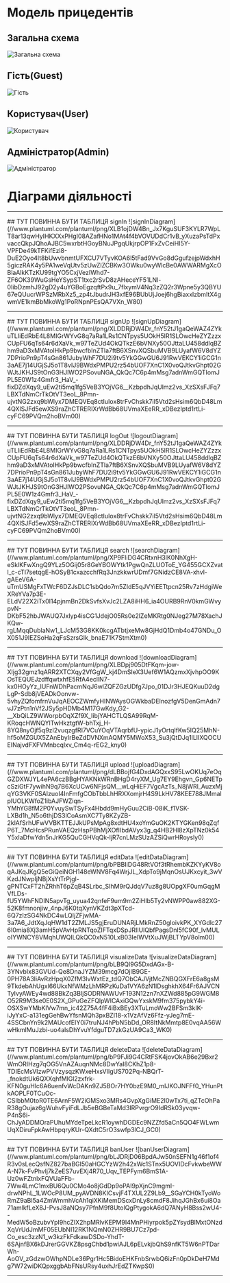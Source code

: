 # Модель прицедентів

## Загальна схема

![Загальна схема](//www.plantuml.com/plantuml/png/bPLDRjD0583tFiKetOH5Ru2Y9hLKHOf4f6XstGp9oB58nfN75XiMRQ822wGYG4LY0qSmfe4eDEKARsx46xyaSkmwXYwiyQlc-zxFZEESw4Y4KJoTE0x3Fp6CWf0ruAEvDLTcPjurpsAfeoSD9ZJBbkp85U6Bir1AjRVZ2poOIrXck-QGGcBUDBcM8MsrgwgTx-4Exiqjh3VEIzmxixHcUpJr5G6oPPwG8M8jXq9BrdZwlENPx0PIXCCnlh5pnU0hKjvYDYk6YWJMcDurWnyOHGyiu9xA6h2Zdk-DeyuabXLOtrFyOelz1WlpQPVgQqpxXa7Ap1No2OpbRD3ydzXTjML_CDVOYZjcvlky-ORNpVDAG5o7lS0BucZ7GmOHOLMU42GC__ThJmLBcbZlMNNgPAflzkFIRUFveCxW1Y_L912ZhUCpWbCBDpDy_aJI6jStUIDLiq1fcZqJKhbrAdxnVwAQqdZ_uA24FSwLaqggRiI1URLx-QFnkF1qB9GdxLtiot3gQ-q7IkzA9YKgu8yrGLfrPCxLeHGVDYred_9-RKOTeMmw-RP_Xz_8M94FcSkAD4ZIuRKELqva95qHYLohxI1HL9vhTODTjpHI-Y8U7xVmPfO2l1JfqYvRiOtOErO830hll5y8k8IWpw6DsBaNGzZvKgp3Yn6tm7hLoZmv8OOeVySvaMfaVoN-0W00)

## Гість(Guest)

![Гість](//www.plantuml.com/plantuml/png/ZT3FIiD04CVnUvvYICzz0ob5X1BmLdBpigP3Meohx6xkrb3n80WgUzL7ADg2YFeCytiZDty2yI2uj_tEy3dCr3fbN7bUH165fp9tOIYMHtYiSOsxc9IbMSdMqUX8cREPOTRjRcavKvOfFZYTvFN6d9N9bk579vhaMRvnYqe-I7QobIzvnuRaBTG0oru-MtfEe-DLldI7HSb_iAjSfvSz-o9xFDK4hcIB6tZSaxmIri7lOFYEJlzb9xgt7x21bnsX-krLdPSClGPiBpCknfCm7XRJb7IO5arAecZAUb5V_0S0)

## Користувач(User)

![Користувач](//www.plantuml.com/plantuml/png/bPJBQjj058RtVeh1NISF44h8HQ8RGmD2NdKpbGP7U38Jva9ALqtlkq8MANJHzX5KDsb2Bds6Cs_KSpG8XaHOr0ipEkUV__lFiT6ETTmuVoGd4uOVkspKCJVyYErMJfizNYqNHdjLxskf3SkuMJupGgX1iJQrCEk5fHNxt8g7lhDcSUZsf1V3ykYyNhfhZ3vvAEaqdCAnANo3l-4DN8VJy3QyWnMquTEKSKiG4vNUYWfnRFhqvJQUpKmlj7Vum5ue1cTuzqCuXmi6Du-je6NOksBXDDRX4kxWEW9cpzcJ9FS0gH3SL8SzwGVQVqRZ6mONqC8zWOUX28c8OeoGwHCbDQzxnbSqNf4vHctX3phTu_bBIepJN29qrNst4PMDeShZ_m2DZrOUZ07pkd4PTxn7_iJBvFuxcZq2HjzyT91vOpsNpMkHcf_Hpup6BTpI2RD-3ES3zlDH-q98KRdybHFADbhrWE_m2vVHfmxlkztSGKkxIIYefQTRGbyDxpW6AV8qI9UaH3hRy1lRzDzCAZLLYgHWg50U91L9bIpQq0etwyrEiYLeZjh6nXmRVgZHNoZohKPLqjV2JYOxsATNq3y0)

## Адміністратор(Admin)

![Адміністратор](//www.plantuml.com/plantuml/png/ZPFFhj9058VtFCM4kz75vG688L2Q61CM9D2Tcv5EeB6TciuqSScV6DrfNE3ATwW4f2BWAvnv8y_fb52J8fS5eMTcplVz3jEkqZpHQHGs6Wm_VABZX3NX2spXQDPmCckpC4ipXymiuMpcptf-5CZdJSOLAtwo1vSdRrycGaZR8bLYmfLWpHTlEfns3E9fd6fyOgybWw-Gcm_OUSiWkmM1Z65vpym2Sbg17HmXjyp1A_Om2AOpxOIfg0VsPrnEXQT4CXH952WLn59T-Dyi4X7mXqYmON0Wg4MP5MnGuoDakFj_YcSuMg6-Dxnhv719EbU737x0R-nni3picT_Gi137kyjmHIYqSBdcbL6ZVeQW7PmmmcTMF9xe7xWzODTzQXplNHXp_zzGTZGqNlkrfmaJ524P_AmnmSErqSsgy76y-z57GgFIE8Yk8_vEkR7Dfql3abje_CAqE-HL9A_g9RStSiPLC97B6_yOFdQAYrYj9LIZkr0j-bHql6effPBhsduKhfMsxCcsUA-5z9NTxU2AZolaqGxa94nzeSf3jKkDBXwc5_al)

# Діаграми діяльності
<hr />
## ТУТ ПОВИННА БУТИ ТАБЛИЦЯ signIn
![signInDiagram](//www.plantuml.com/plantuml/png/XLB1ojDW4Bn_Jx7KguSUF3KYLR7WpLT8ar13qwHyIHKXXxPHgI08AZafHNo1MAt4f4bVOVUDdCr1vB_yXuzaPsTdPxvaccQkpJQhoAJBC5wxrbtHGoyBNuJPgqUkjrpOP1FxZvCeiHI5Y-VPFDe49kTFKifEzl8-DuE2Oyo4lt8bUwvbnmtUFXCU7VTyvKOA6l5tFad9VvGo8dGgufzejpWdxhH5giczRAK4y5PA1weVqUtv5zUwZlZCBKw3OWku0wyWlcBe0AWWARMgXcOBlaAlkKTzKU99tgYO5CxjVezIWhd7-ZF6OK39WuGsHeYSypST1txc2rSvD8zAHeceYF51LNl-0IibDzmhJ92gD2y4uYGBoEgzqftPx9u_7flxymV4Nq3zZQ2r3Wpne5y3QBYU67eQUucrWPSzMRbXz5_zp4tJbudrJH3xfE96BUbUjJoej6hgBiaxxlzbmItX4gwmVE1kmBbMkoWg1PoRNpnPEsQA7VXn_W80)
<hr />
## ТУТ ПОВИННА БУТИ ТАБЛИЦЯ signUp
![signUpDiagram](//www.plantuml.com/plantuml/png/XLDDRjDW4Dr_fnY52tJ1gaQeWAZ4ZYkuTLIiEdRbE4L8MIGrWYvG8q7aRa1LRs1CNTpys5UOkH5lR1SLOwcHeZYZzzxCUpFU6qTs64r6dXaVk_w97TeZUd4OkQTkzE6bVNXy50OJttaLU458ddlqBZhm9aD3xMVAtoIHkPp9bwcfbInZTla7ftB6XSnvXQSbuMVB9LUyafW6V8dYZ7DPrioPn9pT4sGn861JubyWhF7DU2i9tv5YkGGwGU6J91RwVEKCY1iGCG1n3aAE7j14UGjSJ5o1T8vIJ9BWdxPMPU2rz54bUOF7XnC1X0voQJtkvGhpt02GWJtJKHJS9tOnG3HJlWO2PSovuNGA_QkQc7C6p4mMsg7adnWmGQTIomJPL5E0W1z4Gmfr3_HaV_-fixDZdXqy9_uEw2ti5mq1fg5VeB3YOjVG6__KzbpdhJqUlmz2vs_XzSXsFJFq7LBXTdNmCrTkOtVT3eoL_8Pmn-ujvtNG2zxq9bWlyx7DMEQVEq8ctIuIox8trFvChskk7il5Vtd2sHsim6QbD48Lm4QXlSJFd5ewXS9raZhCTRERIXrWdBb68UVmaXEeRR_xDBezIptd1rtLi-cyFC69PVQm2hoBVm00)
<hr />
## ТУТ ПОВИННА БУТИ ТАБЛИЦЯ logOut
![logoutDiagram](//www.plantuml.com/plantuml/png/XLDDRjDW4Dr_fnY52tJ1gaQeWAZ4ZYkuTLIiEdRbE4L8MIGrWYvG8q7aRa1LRs1CNTpys5UOkH5lR1SLOwcHeZYZzzxCUpFU6qTs64r6dXaVk_w97TeZUd4OkQTkzE6bVNXy50OJttaLU458ddlqBZhm9aD3xMVAtoIHkPp9bwcfbInZTla7ftB6XSnvXQSbuMVB9LUyafW6V8dYZ7DPrioPn9pT4sGn861JubyWhF7DU2i9tv5YkGGwGU6J91RwVEKCY1iGCG1n3aAE7j14UGjSJ5o1T8vIJ9BWdxPMPU2rz54bUOF7XnC1X0voQJtkvGhpt02GWJtJKHJS9tOnG3HJlWO2PSovuNGA_QkQc7C6p4mMsg7adnWmGQTIomJPL5E0W1z4Gmfr3_HaV_-fixDZdXqy9_uEw2ti5mq1fg5VeB3YOjVG6__KzbpdhJqUlmz2vs_XzSXsFJFq7LBXTdNmCrTkOtVT3eoL_8Pmn-ujvtNG2zxq9bWlyx7DMEQVEq8ctIuIox8trFvChskk7il5Vtd2sHsim6QbD48Lm4QXlSJFd5ewXS9raZhCTRERIXrWdBb68UVmaXEeRR_xDBezIptd1rtLi-cyFC69PVQm2hoBVm00)
<hr />
## ТУТ ПОВИННА БУТИ ТАБЛИЦЯ search
![searchDiagram](//www.plantuml.com/plantuml/png/XP9FIiDG4CRtxnH3lK0NhXgH-eSklKFwXngQ9YLz5OGij05r8GeYBOWYtk1PgwQnZLUOToE_YG455GCXZvatl_c-cTI7setqgE-hOSyB1cxazcchfRq3JnzkkwrUDmf7GNidzCE8VA-xhvl-gAEeV6A-uTmUSMgFxTWcF6DZJsDLC1sbQdo7m5ZIdE5qJVYiEETtpcn25Rv7zHdgiWeXReYVa7p3E-ELdV22X2iTx0I14pjnmBn2DkSvfsXvJc2LZA8iHH6_ia4OURB9RnV0kmGWvypvN-DKbF52hbJWAUQ7Jxlyp4isCG1JdejO05Rs0e2lZeMKRtg0NJeg27M78XachJKQw-rgLMqqDublaNw1_LJcM53G8KK0kcgATbtjxeMw8GjHdQ1Dmb4o47GNDu_OX051J9IEZSoHa2qFsSzrsGIk_bnaE71K7StmXtm0)
<hr />
## ТУТ ПОВИННА БУТИ ТАБЛИЦЯ download
![downloadDiagram](//www.plantuml.com/plantuml/png/XLBDpj905DtFKqm-jow-XIjg32gmz1qARR2XTCXqy2VfGgW_kj4DmSIeX3Uef6W1AQzmxXjvhpOO9KOsTEQUEJzdffqwtxhfE5RfA4ecllN7-kx0HOyYz_IUFnWDhPacmNqJ6wlZQFZGzUDfg7Jpo_01DJr3HJEQKuuD2dgLgP-Sdb8jVEADkOonvw-5vhyZQfomfrnVuJqAEOCZWmfyHINWAysOGWkbaDEInozfgV5DenGmAdn7vJ7zPtn1nVf2JSy5pHDMb4M17GwKdy_G2-__XbQiLZ9WWorpbOqXZf9X_IibjYAHCTLQSA99RqM-KRoqcHWNQYlTwHkztgtW-bhTxj_H-8YQ8nyOjf5q9zI2vuqzgfRI7VCuYOqVTAqrbfU-ypicJ1yOrtqIfKw5IQ25MhN-hf5oMZGUX5ZAnEbyIrBeZdDVNXmAQMY5MWoX53_Su3jQtDJq1lLlIXQOCUEINajvdFXFVMnbcqlxv_Cm4q-rEG2_kny0)
<hr />
## ТУТ ПОВИННА БУТИ ТАБЛИЦЯ upload
![uploadDiagram](//www.plantuml.com/plantuml/png/dLBBojfG4DxdAGQxxS95LwOKUq7eOqGZDXWJYL4ePA6czBBgHYAKNkWRnBHgD4ryXM_Ug7EY9Ehgvn_Gp6NETpcSziGtF7ywihN9q7B6XcUCw6NFjsQM__wLqHiEF7VgcAzTs_N8jWRl_AuzxMjqYG3VKF0SAIzuoI4InFmfgCObTbbLhHRXXomjrH4S9LkHV78KEE788JMmalplUOLKWfoZ1ibAJFWZiqn-YMhYG8fM2P0YvuySwTSyFx4Hbdd9mHyGuu2CiB-08iK_f1VSK-LXBd1h_N5o6thjDS3lCoAsmXC7Ty8KZyZB-2klAfSrhUFwVVBKTTEJJkUPsMpAg8xdtHU4xoYmGuOK2KTYGKen98qZqfP6T_7McHcsPRunVAEQzHspPBhMjXOfIIbdAVyx3g_q4HB2Hl8zXpTNz0k54Y5xIaDfwYdn5nJrKG5QuCGHVqQk-ljR7cnLMzSUzAZSiQwrHRoysly0)
<hr />
## ТУТ ПОВИННА БУТИ ТАБЛИЦЯ editData
![editDataDiagram](//www.plantuml.com/plantuml/png/bPBBIiDG48RtVOf3tRhembKZKYyKV8oqAJKqJKgQ5eGiQeiNGH148eWNV8Fq4WrjJL_XdpTo9jMqnOsUJKxcyit_3wVKzdJNwpIjNBjXsYtTrPjgl-gPNTCxFT2hZRhhT6pZqB4SLrbc_SIhM9rQJdqV7uz8g8UOpgXF0umGqgMVfLDs-fU5YWhFNDIN5apvTg_uyua42qnfeF9um9m2ZiHIb5Ty2vNWPP0aw882XG-52K8fmnonjiw_4npJ6K0tqXynVKZdt3pXTcd-6Q7zIzSG4NkDC4wLQIjZFjwMA-3a7A6_JdtXqJqHW1dT2ZMLJS5gjEruDUNARjLMkRnZ50gIoivkPK_XYGdlc276I0mia8Xj3amH5pVAvHpRNTqoZIFTqxDSpJRIIUlQbfPagsDnl5fC90f_IvMULoIYWNCY8VMqhUWQILQkQC0xN510LxB03IeIWVtXuJWjBLTYpV8olm00)
<hr />
## ТУТ ПОВИННА БУТИ ТАБЛИЦЯ visualizeData
![visualizeDataDiagram](//www.plantuml.com/plantuml/png/bLB9Ql9G5DxdAGx-B-3YNvbIx83GVUd-Qe8DnaJYZM39mcg7dOjIB9GE-0PH78A3liAvRzHpqX0ZfM3lvWxtEz_tdQ7ObCAJVjtMcZNBQGXFrE6a8gsM9TkdebAhUgxl66UkxNfWMzLhMRPzKuDa1VYA6zN1IDsghkhX64Fr6AJVCNTyIvyAWEy4wd88BkZq3BIjSODRNAWUvF193N12zn7nXZWd885pG9WGM8O52R9M3se0E0S2X_GPuGeZFQlpWICAxiGQwYxskM9fm375pybkY4i-OSXSwYMbKlVw7mn_ic42Z75A4fF4iBxBEy3XTuLmoWw2BFSm3kIK-iJyYxC-a131egGehBwYfsnMQh3pxBZI18-x1VzAfVz6Ffz-yJeg7mE-4SSCbnYn9k2MAUcofEIY0i7truNJ4hPbN5bDd_OR8ItNkMmtp8E0vqAA56WwHkmlMuJzbi-uo4alsDhYvuYfdguTD7zkGzUA9Ca3_WK0)
<hr />
## ТУТ ПОВИННА БУТИ ТАБЛИЦЯ deleteData
![deleteDataDiagram](//www.plantuml.com/plantuml/png/bP9FJi9G4CRtFSK4jovOkAB6e29Bxr2WmORIHzg7qOG5VnAZAuqnNMc8DwYaI8CKhZ1p8-TDIEcMsVIzwPVVzysqzKWxeHxsVIlgUS702Pq-NBQrT-_fnokdtUk6QXXqhfMlGl2zxfrk-KFN0guHlc6A6uenfvWcDAKn9ZJ5BOr7HY0bzE9M0_mIJKOJNFFf0_YHunPtkAOPLF0TCuOc-CSIbbM0toR0TE6ArnF5W2iGMSxo3MRs4GvpXgGiME2I0wTx7ti_qZTcOhPaR38gOujaz6gWuhvFyiFdLJb5eBGBeTaMd3IRPvrgrO9IdRSk03yvqw-P4nS6i-ChJyADDMOraPUhuMYdeTpeLkcR1oywhDGDEc9NZZfd5aCn5QO4FWLwmUqXDiruFpkAwHbpqryKUr-QXdtC5rO3swfp3lCJ_GC0)
<hr />
## ТУТ ПОВИННА БУТИ ТАБЛИЦЯ banUser
![banUserDiagram](//www.plantuml.com/plantuml/png/bLJDRjD06BpdAJw50nSEFN1g46f1of4R3v0sLecQsfNZ827baBGI50aHGCYzW2h42xWc1STnx5UOVIDcFvkwbeWWA-N7k-FvPhvlj7kZeES7uvEXj4R70_Uqv_TEPFym6BmS1A-Uz0wFZtnlxFQVUaFFb-7Ww4LmC1mxBU6Qu0CMo4o8jGdDp9oPAI9pXjnC9mgmI-drwNPhL_1LWOcP8UM_pyAVDN8KICsvjF4TXUL2Z9Lb9__SGaYCH0kTyoWoRmZ9aBI5a4ZmWmmhVcAh1qiXKiMemDScxDnLy8cmdF8JihqJGhBx6ui8Oa71amlkfLeX8J-PvsJ8aNQsy7PfnM9f8UtolQgPtygokA6dQ7ANyH8Bss2wU4--MedW5oBzubvYpI9hcZIX2hpMRlvKEPM9I4MnPHiyrpok5pZYsydBlMxtONzdXqVrUdJmMF05EUbNI12RK1NQmN0ZHR9BU7Cz7pd-Co_esc3zzN1_w3kzFkFdkawDSDo-YhdT-6SAjnfBX6kDJrerGGVKZ8psgChbd1pwiAJL6pELvkjbQhS9nfKT5W6nPTDarWh-AoOV_zGdzwOWhpNDLe36Pgr1Hc5BidoEHKFnbSrwbQ6izFn0pDkDeH7Mdg7W72wiDKQpxggbAbFNsURsy4uxhJrEdZTKwpS0)
<hr />

